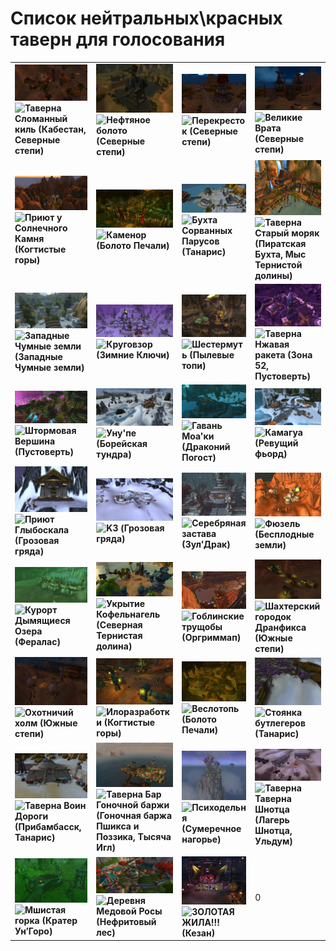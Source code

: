 # Список нейтральных\красных таверн для голосования
|   |   |   |   |
|---|---|---|---|
<img src="https://github.com/magicalcow/trinkit-news/blob/main/sources/assets/0x6208d975/1-392-broken-keel(ratchet.northern-barrens).png" width="300" alt="392">   **![Таверна Cломанный киль (Кабестан, Северные степи)]()** | <img src="https://github.com/magicalcow/trinkit-news/blob/main/sources/assets/0x6208d975/1-382-sludge-fen(northern-barrens).png" width="300" alt="382">   **![Нефтяное болото (Северные степи)]()** | <img src="https://github.com/magicalcow/trinkit-news/blob/main/sources/assets/0x6208d975/1-380-the-crossroads(northern-barrens).png" width="300" alt="380">   **![Перекресток (Северные степи)]()** | <img src="https://github.com/magicalcow/trinkit-news/blob/main/sources/assets/0x6208d975/1-4852-great-gate-of-mulgore(southern-barrens).png" width="300" alt="4852">   **![Великие Врата (Северные степи)]()**
<img src="https://github.com/magicalcow/trinkit-news/blob/main/sources/assets/0x6208d975/1-460-sun-rock-retreat(stonetalon-mountains).png" width="300" alt="460">   **![Приют у Солнечного Камня (Когтистые горы)]()** | <img src="https://github.com/magicalcow/trinkit-news/blob/main/sources/assets/0x6208d975/1-75-stonard(swamp-of-sorrows).png" width="300" alt="75">   **![Каменор (Болото Печали)]()** | <img src="https://github.com/magicalcow/trinkit-news/blob/main/sources/assets/0x6208d975/1-1336-lost-rigger-cove(tanaris).png" width="300" alt="1336">   **![Бухта Сорванных Парусов (Танарис)]()** | <img src="https://github.com/magicalcow/trinkit-news/blob/main/sources/assets/0x6208d975/1-35-salty-sailor(booty-bay.the-cape-of-stranglethorn).png" width="300" alt="35">   **![Таверна Cтарый моряк (Пиратская Бухта, Мыс Тернистой долины)]()**
<img src="https://github.com/magicalcow/trinkit-news/blob/main/sources/assets/0x6208d975/1-190-hearthglen(western-plaguelands).png" width="300" alt="190">   **![Западные Чумные земли (Западные Чумные земли)]()** | <img src="https://github.com/magicalcow/trinkit-news/blob/main/sources/assets/0x6208d975/1-2255-everlook(winterspring).png" width="300" alt="2255">   **![Круговзор (Зимние Ключи)]()** | <img src="https://github.com/magicalcow/trinkit-news/blob/main/sources/assets/0x6208d975/2-4010-mudsprocket(dustwallow-marsh).png" width="300" alt="4010">   **![Шестермуть (Пылевые топи)]()** | <img src="https://github.com/magicalcow/trinkit-news/blob/main/sources/assets/0x6208d975/2-3712-rusty-rocket(area-52.netherstorm).png" width="300" alt="3712">   **![Таверна Hжавая ракета (Зона 52, Пустоверть)]()**
<img src="https://github.com/magicalcow/trinkit-news/blob/main/sources/assets/0x6208d975/2-3738-stormspire(netherstorm).png" width="300" alt="3738">   **![Штормовая Вершина (Пустоверть)]()** | <img src="https://github.com/magicalcow/trinkit-news/blob/main/sources/assets/0x6208d975/3-4113-unu'pe(borean-tundra).png" width="300" alt="4113">   **![Уну'пе (Борейская тундра)]()** | <img src="https://github.com/magicalcow/trinkit-news/blob/main/sources/assets/0x6208d975/3-4152-moa'ki-harbor(dragonblight).png" width="300" alt="4152">   **![Гавань Моа'ки (Драконий Погост)]()** | <img src="https://github.com/magicalcow/trinkit-news/blob/main/sources/assets/0x6208d975/3-3988-kamagua(howling-fjord).png" width="300" alt="3988">   **![Камагуа (Ревущий фьорд)]()**
<img src="https://github.com/magicalcow/trinkit-news/blob/main/sources/assets/0x6208d975/3-4484-bouldercrag's-refuge(storm-peaks).png" width="300" alt="4484">   **![Приют Глыбоскала (Грозовая гряда)]()** | <img src="https://github.com/magicalcow/trinkit-news/blob/main/sources/assets/0x6208d975/3-4418-k3(storm-peaks).png" width="300" alt="4418">   **![K3 (Грозовая гряда)]()** | <img src="https://github.com/magicalcow/trinkit-news/blob/main/sources/assets/0x6208d975/3-4275-argent-stand(zul'drak).png" width="300" alt="4275">   **![Серебряная застава (Зул'Драк)]()** | <img src="https://github.com/magicalcow/trinkit-news/blob/main/sources/assets/0x6208d975/4-5496-fuselight(badlands).png" width="300" alt="5496">   **![Фюзель (Бесплодные земли)]()**
<img src="https://github.com/magicalcow/trinkit-news/blob/main/sources/assets/0x6208d975/4-5706-steam-pools-resort(feralas).png" width="300" alt="5706">   **![Курорт Дымящиеся Озера (Фералас)]()** | <img src="https://github.com/magicalcow/trinkit-news/blob/main/sources/assets/0x6208d975/4-1739-hardwrench-hideaway(northern-stranglethorn).png" width="300" alt="1739">   **![Укрытие Кофельнагель (Северная Тернистая долина)]()** | <img src="https://github.com/magicalcow/trinkit-news/blob/main/sources/assets/0x6208d975/4-5332-goblin-slums(orgrimmar).png" width="300" alt="5332">   **![Гоблинские трущобы (Оргриммап)]()** | <img src="https://github.com/magicalcow/trinkit-news/blob/main/sources/assets/0x6208d975/4-4948-frazzlecraz-motherlode(southern-barrens).png" width="300" alt="4948">   **![Шахтерский городок Дранфикса (Южные степи)]()**
<img src="https://github.com/magicalcow/trinkit-news/blob/main/sources/assets/0x6208d975/4-4844-hunter's-hill(southern-barrens).png" width="300" alt="4844">   **![Охотничий холм (Южные степи)]()** | <img src="https://github.com/magicalcow/trinkit-news/blob/main/sources/assets/0x6208d975/4-4934-sludgewerks(stonetalon-mountains).png" width="300" alt="4934">   **![Илоразработки (Когтистые горы)]()** | <img src="https://github.com/magicalcow/trinkit-news/blob/main/sources/assets/0x6208d975/4-5458-bogpaddle(swamp-of-sorrows).png" width="300" alt="5458">   **![Веслотопь (Болото Печали)]()** | <img src="https://github.com/magicalcow/trinkit-news/blob/main/sources/assets/0x6208d975/4-5062-bootlegger-outpost(tanaris).png" width="300" alt="5062">   **![Стоянка бутлегеров (Танарис)]()**
<img src="https://github.com/magicalcow/trinkit-news/blob/main/sources/assets/0x6208d975/4-976-road-warrior(gadgetzan.tanaris).png" width="300" alt="976">   **![Таверна Воин Дороги (Прибамбасск, Танарис)]()** | <img src="https://github.com/magicalcow/trinkit-news/blob/main/sources/assets/0x6208d975/4-5041-speedbarge-bar(fizzle-&-pozzik's-speedbarge.thousand-needles).png" width="300" alt="5041">   **![Таверна Бар Гоночной баржи (Гоночная баржа Пшикса и Поззика, Тысяча Игл)]()** | <img src="https://github.com/magicalcow/trinkit-news/blob/main/sources/assets/0x6208d975/4-5137-the-krazzworks(twilight-highlands).png" width="300" alt="5137">   **![Психодельня (Сумеречное нагорье)]()** | <img src="https://github.com/magicalcow/trinkit-news/blob/main/sources/assets/0x6208d975/4-5602-schnottz's-hostel(schnottz's-landing.uldum).png" width="300" alt="5602">   **![Таверна Таверна Шнотца (Лагерь Шнотца, Ульдум)]()**
<img src="https://github.com/magicalcow/trinkit-news/blob/main/sources/assets/0x6208d975/4-4883-mossy-pile(un'goro-crater).png" width="300" alt="4883">   **![Мшистая горка (Кратер Ун’Горо)]()** | <img src="https://github.com/magicalcow/trinkit-news/blob/main/sources/assets/0x6208d975/5-6521-honeydew-village(the-jade-forest).png" width="300" alt="6521">   **![Деревня Медовой Росы (Нефритовый лес)]()** | <img src="https://github.com/magicalcow/trinkit-news/blob/main/sources/assets/0x6208d975/8-8064-the-motherlode!!(kezan).png" width="300" alt="8064">   **![ЗОЛОТАЯ ЖИЛА!!! (Кезан)]()** | 0
